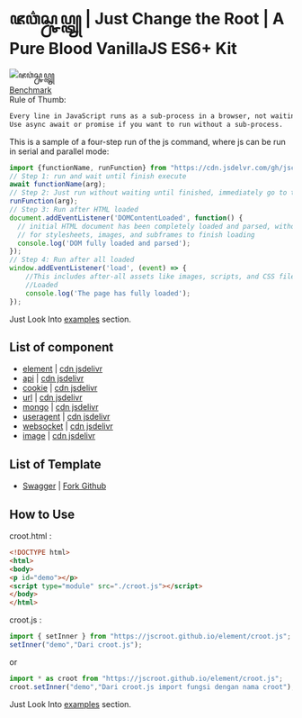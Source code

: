 # ꦗꦮ꦳ꦱ꧀ꦕꦥ꧀ꦠ꧀ | Just Change the Root | A Pure Blood VanillaJS ES6+ Kit

  
![ꦗꦮ꦳ꦱ꧀ꦕꦥ꧀ꦠ꧀](https://github.com/jscroot/jscroot.github.io/assets/11188109/3c0c88d0-9900-49c7-86d4-0c42bbc8f175)  
[Benchmark](https://krausest.github.io/js-framework-benchmark/current.html)  
Rule of Thumb:  
```txt
Every line in JavaScript runs as a sub-process in a browser, not waiting.
Use async await or promise if you want to run without a sub-process.
```
This is a sample of a four-step run of the js command, where js can be run in serial and parallel mode:
```js
import {functionName, runFunction} from "https://cdn.jsdelvr.com/gh/jscroot/croot.js";
// Step 1: run and wait until finish execute
await functionName(arg);
// Step 2: Just run without waiting until finished, immediately go to the next step
runFunction(arg);
// Step 3: Run after HTML loaded
document.addEventListener('DOMContentLoaded', function() {
  // initial HTML document has been completely loaded and parsed, without waiting
  // for stylesheets, images, and subframes to finish loading
  console.log('DOM fully loaded and parsed');
});
// Step 4: Run after all loaded
window.addEventListener('load', (event) => {
    //This includes after-all assets like images, scripts, and CSS files.
    //Loaded
    console.log('The page has fully loaded');
});
```
Just Look Into [examples](./examples/) section.

## List of component

* [element](https://jscroot.github.io/element/croot.js) | [cdn jsdelivr](https://cdn.jsdelivr.net/gh/jscroot/element/)
* [api](https://jscroot.github.io/api/croot.js) | [cdn jsdelivr](https://cdn.jsdelivr.net/gh/jscroot/api/)
* [cookie](https://jscroot.github.io/cookie/croot.js) | [cdn jsdelivr](https://cdn.jsdelivr.net/gh/jscroot/cookie/)
* [url](https://jscroot.github.io/url/croot.js) | [cdn jsdelivr](https://cdn.jsdelivr.net/gh/jscroot/url/)
* [mongo](https://jscroot.github.io/mongo/croot.js) | [cdn jsdelivr](https://cdn.jsdelivr.net/gh/jscroot/mongo/)
* [useragent](https://jscroot.github.io/useragent/croot.js) | [cdn jsdelivr](https://cdn.jsdelivr.net/gh/jscroot/useragent/)
* [websocket](https://jscroot.github.io/websocket/croot.js) | [cdn jsdelivr](https://cdn.jsdelivr.net/gh/jscroot/websocket/)
* [image](https://jscroot.github.io/image/croot.js) | [cdn jsdelivr](https://cdn.jsdelivr.net/gh/jscroot/image/)

## List of Template

* [Swagger](https://jscroot.github.io/swagger/) | [Fork Github](https://github.com/jscroot/swagger)

## How to Use

croot.html :

```html
<!DOCTYPE html>
<html>
<body>
<p id="demo"></p>
<script type="module" src="./croot.js"></script>
</body>
</html>
```

croot.js :

```js
import { setInner } from "https://jscroot.github.io/element/croot.js";
setInner("demo","Dari croot.js");
```
or
```js
import * as croot from "https://jscroot.github.io/element/croot.js";
croot.setInner("demo","Dari croot.js import fungsi dengan nama croot");
```

Just Look Into [examples](./examples/) section.
